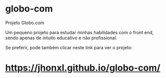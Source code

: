 # globo-com
Projeto Globo.com

Um pequeno projeto para estudar minhas habilidades com o front end, sendo apenas de intuito educativo e não profissional.

Se preferir, pode também clicar neste link para ver o projeto:
# https://jhonxl.github.io/globo-com/
